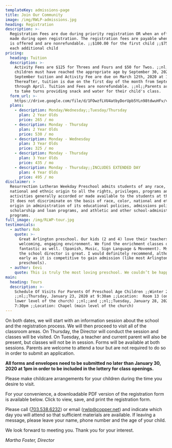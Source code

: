 ```yaml
---
templateKey: admissions-page
title: Join Our Community
image: /img/RWLP-admissions.jpg
heading: Registration
description: >-
  Registration Fees are due during priority registration OR when an offer is
  made during open registration. The registration fees are payable when a space
  is offered and are nonrefundable. ;;$100.00 for the first child ;;$75.00 for
  each additional child
pricing:
  heading: Tuition
  description: >-
    Activity Fees are $125 for Threes and Fours and $50 for Twos. ;;nl;;All
    children must have reached the appropriate age by September 30, 2020.
    September tuition and Activity Fee are due on March 12th, 2020 at 1pm.
    Thereafter, tuition is due on the first day of the month from September
    through April. Tuition and Fees are nonrefundable. ;;nl;;Parents are asked
    to take turns providing snack and water for their child's class.
  form_url: >-
    https://drive.google.com/file/d/1FOwzfLVU4atbyDorUpb5YLn98tdwuHFv/view?usp=sharing
  plans:
    - description: Monday/Wednesday;;Tuesday/Thursday
      plan: 2 Year Olds
      price: 265 / mo
    - description: Monday - Thursday
      plan: 2 Year Olds
      price: 530 / mo
    - description: Monday - Wednesday
      plan: 3 Year Olds
      price: 325 / mo
    - description: Monday - Thursday
      plan: 3 Year Olds
      price: 435 / mo
    - description: Monday - Thursday;;INCLUDES EXTENDED DAY
      plan: 4 Year Olds
      price: 495 / mo
disclaimer: >
  Resurrection Lutheran Weekday Preschool admits students of any race, color,
  national and ethnic origin to all the rights, privileges, programs and
  activities generally accorded or made available to the students at the school.
  It does not discriminate on the basis of race, color, national and ethnic
  origin in administration of its educational policies, admissions policies,
  scholarship and loan programs, and athletic and other school-administered
  programs.
full_image: /img/RLWP-tour.jpg
testimonials:
  - author: Rob
    quote: >-
      Great Arlington preschool. Our kids (2 and 4) love their teachers and the
      welcoming, engaging environment. We find the enrichment classes offered
      fantastic as well. (Spanish, Music, Sign Language & Movement). Ms. Martha,
      the school director is great. I would definitely recommend, although apply
      early as it is competitive to gain admission (like most Arlington
      preschools).
  - author: Eevi
    quote: This is truly the most loving preschool. We couldn’t be happier!
main:
  heading: Tours
  description: >-
    Schedule Of Visits For Parents Of Preschool Age Children ;;Winter 2020
    ;;nl;;Thursday, January 23, 2020 at 9:30am ;;Location:  Room 13 (on the
    lower level of the church) ;;nl;;and ;;nl;;Tuesday, January 28, 2020 at
    7:30pm ;;Location: Chapel (main level of the church)
---
```

On both dates, we will start with an information session about the school and the registration process. We will then proceed to visit all of the classroom areas. On Thursday, the Director will conduct the session and classes will be visited. On Tuesday, a teacher and current parent will also be present, but classes will not be in session. Forms will be available at both sessions. Parents are welcome to attend a tour but are not required to do so in order to submit an application.

**All forms and envelopes need to be submitted no later than January 30, 2020 at 1pm in order to be included in the lottery for class openings.**

Please make childcare arrangements for your children during the time you desire to visit.

For your convenience, a downloadable PDF version of the registration form is available below. Click to view, save, and print the registration form.

Please call ([703.538.6232](tel:+17035386232)) or email ([rwlp@copper.net](rwlp@copper.net)) and indicate which day you will attend so that sufficient materials are available. If leaving a message, please leave your name, phone number and the age of your child. 

We look forward to meeting you. Thank you for your interest. 

_Martha Foster, Director_

